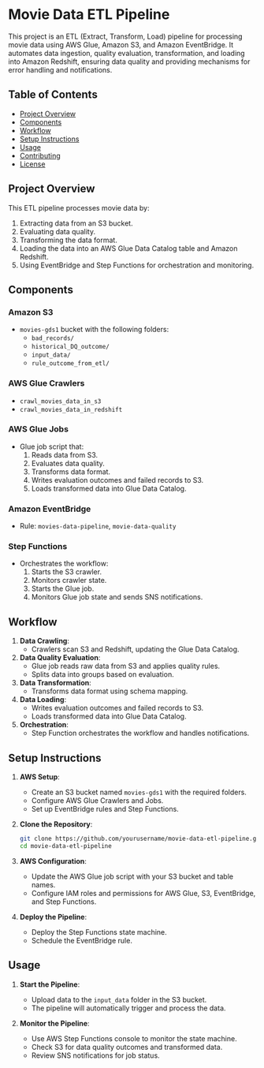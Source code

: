 # Movie Data ETL Pipeline

This project is an ETL (Extract, Transform, Load) pipeline for processing movie data using AWS Glue, Amazon S3, and Amazon EventBridge. It automates data ingestion, quality evaluation, transformation, and loading into Amazon Redshift, ensuring data quality and providing mechanisms for error handling and notifications.

## Table of Contents
- [Project Overview](#project-overview)
- [Components](#components)
- [Workflow](#workflow)
- [Setup Instructions](#setup-instructions)
- [Usage](#usage)
- [Contributing](#contributing)
- [License](#license)

## Project Overview
This ETL pipeline processes movie data by:
1. Extracting data from an S3 bucket.
2. Evaluating data quality.
3. Transforming the data format.
4. Loading the data into an AWS Glue Data Catalog table and Amazon Redshift.
5. Using EventBridge and Step Functions for orchestration and monitoring.

## Components
### Amazon S3
- `movies-gds1` bucket with the following folders:
  - `bad_records/`
  - `historical_DQ_outcome/`
  - `input_data/`
  - `rule_outcome_from_etl/`

### AWS Glue Crawlers
- `crawl_movies_data_in_s3`
- `crawl_movies_data_in_redshift`

### AWS Glue Jobs
- Glue job script that:
  1. Reads data from S3.
  2. Evaluates data quality.
  3. Transforms data format.
  4. Writes evaluation outcomes and failed records to S3.
  5. Loads transformed data into Glue Data Catalog.

### Amazon EventBridge
- Rule: `movies-data-pipeline`, `movie-data-quality`

### Step Functions
- Orchestrates the workflow:
  1. Starts the S3 crawler.
  2. Monitors crawler state.
  3. Starts the Glue job.
  4. Monitors Glue job state and sends SNS notifications.

## Workflow
1. **Data Crawling**:
   - Crawlers scan S3 and Redshift, updating the Glue Data Catalog.
2. **Data Quality Evaluation**:
   - Glue job reads raw data from S3 and applies quality rules.
   - Splits data into groups based on evaluation.
3. **Data Transformation**:
   - Transforms data format using schema mapping.
4. **Data Loading**:
   - Writes evaluation outcomes and failed records to S3.
   - Loads transformed data into Glue Data Catalog.
5. **Orchestration**:
   - Step Function orchestrates the workflow and handles notifications.

## Setup Instructions
1. **AWS Setup**:
   - Create an S3 bucket named `movies-gds1` with the required folders.
   - Configure AWS Glue Crawlers and Jobs.
   - Set up EventBridge rules and Step Functions.

2. **Clone the Repository**:
   ```bash
   git clone https://github.com/yourusername/movie-data-etl-pipeline.git
   cd movie-data-etl-pipeline
   ```

3. **AWS Configuration**:
   - Update the AWS Glue job script with your S3 bucket and table names.
   - Configure IAM roles and permissions for AWS Glue, S3, EventBridge, and Step Functions.

4. **Deploy the Pipeline**:
   - Deploy the Step Functions state machine.
   - Schedule the EventBridge rule.

## Usage
1. **Start the Pipeline**:
   - Upload data to the `input_data` folder in the S3 bucket.
   - The pipeline will automatically trigger and process the data.

2. **Monitor the Pipeline**:
   - Use AWS Step Functions console to monitor the state machine.
   - Check S3 for data quality outcomes and transformed data.
   - Review SNS notifications for job status.
